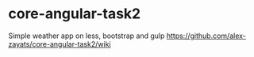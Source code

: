 # core-angular-task2
Simple weather app on less, bootstrap and gulp https://github.com/alex-zayats/core-angular-task2/wiki
